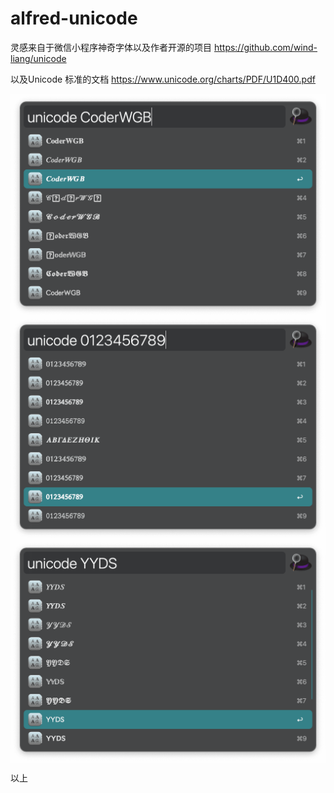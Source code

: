 # alfred-unicode

灵感来自于微信小程序神奇字体以及作者开源的项目 https://github.com/wind-liang/unicode

以及Unicode 标准的文档 https://www.unicode.org/charts/PDF/U1D400.pdf

<div style="display:flex;flex-direction:column;flex:1;">
<img src="./images/1.png" style="zoom:50%;" />
<img src="./images/2.png" style="zoom:50%;" />
<img src="./images/3.png" style="zoom:50%;" />
</div>

以上

